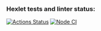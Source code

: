 ### Hexlet tests and linter status:
[![Actions Status](https://github.com/RomanHuBoss/frontend-project-46/workflows/hexlet-check/badge.svg)](https://github.com/RomanHuBoss/frontend-project-46/actions)
[![Node CI](https://github.com/RomanHuBoss/frontend-project-46/actions/workflows/nodeJS.yml/badge.svg)](https://github.com/RomanHuBoss/frontend-project-46/actions/workflows/nodeJS.yml)


